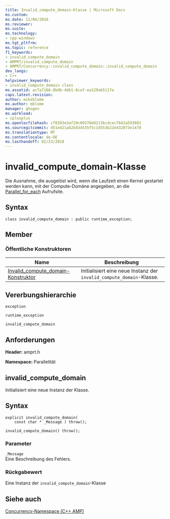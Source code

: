 ```yaml
---
title: Invalid_compute_domain-Klasse | Microsoft Docs
ms.custom: 
ms.date: 11/04/2016
ms.reviewer: 
ms.suite: 
ms.technology:
- cpp-windows
ms.tgt_pltfrm: 
ms.topic: reference
f1_keywords:
- invalid_compute_domain
- AMPRT/invalid_compute_domain
- AMPRT/Concurrency::invalid_compute_domain::invalid_compute_domain
dev_langs:
- C++
helpviewer_keywords:
- invalid_compute_domain class
ms.assetid: ac7a7166-8bdb-4db1-8caf-ea129ab5117e
caps.latest.revision: 
author: mikeblome
ms.author: mblome
manager: ghogen
ms.workload:
- cplusplus
ms.openlocfilehash: cf8393e3af29c09376d4213bcdcec7642a593081
ms.sourcegitcommit: d51ed21ab2b434535f5c1d553b22e432073e1478
ms.translationtype: MT
ms.contentlocale: de-DE
ms.lasthandoff: 02/23/2018
---
```

# <a name="invalidcomputedomain-class"></a>invalid_compute_domain-Klasse
Die Ausnahme, die ausgelöst wird, wenn die Laufzeit einen Kernel gestartet werden kann, mit der Compute-Domäne angegeben, an die [Parallel_for_each](concurrency-namespace-functions-amp.md#parallel_for_each) Aufrufsite.  

  
## <a name="syntax"></a>Syntax  
  
```  
class invalid_compute_domain : public runtime_exception;  
```  
  
## <a name="members"></a>Member  
  
### <a name="public-constructors"></a>Öffentliche Konstruktoren  
  
|Name|Beschreibung|  
|----------|-----------------|  
|[Invalid_compute_domain-Konstruktor](#ctor)|Initialisiert eine neue Instanz der `invalid_compute_domain`-Klasse.|  

  
## <a name="inheritance-hierarchy"></a>Vererbungshierarchie  
 `exception`  
  
 `runtime_exception`  
  
 `invalid_compute_domain`  
  
## <a name="requirements"></a>Anforderungen  
 **Header:** amprt.h  
  
 **Namespace:** Parallelität  

## <a name="ctor"></a> invalid_compute_domain 

Initialisiert eine neue Instanz der Klasse.  
  
## <a name="syntax"></a>Syntax  
  
```  
explicit invalid_compute_domain(  
    const char * _Message ) throw();  
  
invalid_compute_domain() throw();  
```  
  
### <a name="parameters"></a>Parameter  
 `_Message`  
 Eine Beschreibung des Fehlers.  
  
### <a name="return-value"></a>Rückgabewert  
 Eine Instanz der `invalid_compute_domain`-Klasse  
    
## <a name="see-also"></a>Siehe auch  
 [Concurrency-Namespace (C++ AMP)](concurrency-namespace-cpp-amp.md)

